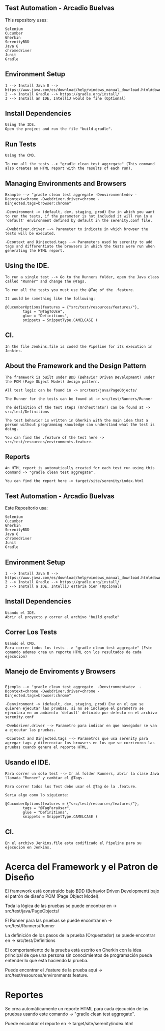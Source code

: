 ## Test Automation - Arcadio Buelvas
This repository uses:
```
Selenium
Cucumber
Gherkin
SerenityBDD
Java 8
chromedriver
Junit
Gradle
```

## Environment Setup
```
1 --> Install Java 8 --> https://www.java.com/es/download/help/windows_manual_download.html#download
2 --> Install Gradle --> https://gradle.org/install/
3 --> Install an IDE, IntelliJ would be fine (Optional)
```

## Install Dependencies
```
Using the IDE.
Open the project and run the file "build.gradle".
```

## Run Tests
```
Using the CMD.

To run all the tests --> "gradle clean test aggregate" (This command also creates an HTML report with the results of each run).
```

## Managing Environments and Browsers
```
Example --> "gradle clean test aggregate -Denvironment=dev -Dcontext=chrome -Dwebdriver.driver=chrome -Dinjected.tags=browser:chrome"

-Denvironment -> (default, dev, staging, prod) Env in which you want to run the tests, if the parameter is not included it will run in a 'default' environment defined by default in the serenity.conf file.

-Dwebdriver.driver --> Parameter to indicate in which browser the tests will be executed.

-Dcontext and Dinjected.tags --> Parameters used by serenity to add tags and differentiate the browsers in which the tests were run when generating the HTML report.
```

## Using the IDE.
```
To run a single test --> Go to the Runners folder, open the Java class called "Runner" and change the @Tags. 

To run all the tests you must use the @Tag of the .feature. 

It would be something like the following:

@CucumberOptions(features = {"src/test/resources/features/"},
        tags = "@TagToUse",
        glue = "Definitions",
        snippets = SnippetType.CAMELCASE )
```			
## CI.
```
In the file Jenkins.file is coded the Pipeline for its execution in Jenkins.
```

## About the Framework and the Design Pattern
```
The framework is built under BDD (Behavior Driven Development) under the POM (Page Object Model) design pattern.

All test logic can be found in -> src/test/java/PageObjects/

The Runner for the tests can be found at -> src/test/Runners/Runner

The definition of the test steps (Orchestrator) can be found at -> src/test/Definitions

The test behavior is written in Gherkin with the main idea that a person without programming knowledge can understand what the test is doing.

You can find the .feature of the test here -> src/test/resources/environments.feature.
```

## Reports
```
An HTML report is automatically created for each test run using this command -> "gradle clean test aggregate".

You can find the report here -> target/site/serenity/index.html
```


## Test Automation - Arcadio Buelvas
Este Repositorio usa:
```
Selenium
Cucumber
Gherkin
SerenityBDD
Java 8
chromedriver
Junit
Gradle
```

## Environment Setup

```
1 --> Install Java 8 --> https://www.java.com/es/download/help/windows_manual_download.html#download
2 --> Install Gradle --> https://gradle.org/install/
3 --> Install a IDE, IntelliJ estaria bien (Opcional)
```

## Install Dependencies

```
Usando el IDE.
Abrir el proyecto y correr el archivo "build.gradle"
```

## Correr Los Tests

```
Usando el CMD.
Para correr todos los tests --> "gradle clean test aggregate" (Este comando ademas crea un reporte HTML con los resultados de cada ejecucion)
```

## Manejo de Enviroments y Browsers 

```

Ejemplo --> "gradle clean test aggregate  -Denvironment=dev  -Dcontext=chrome -Dwebdriver.driver=chrome -Dinjected.tags=browser:chrome"

-Denvironment -> (default, dev, staging, prod) Env en el que se quieren ejecutar las pruebas, si no se inclueye el parametro se ejecutara en un ambiento 'default' definido por defecto en el archivo serenity.conf

-Dwebdriver.driver --> Parametro para indicar en que navegador se van a ejecutar las pruebas.

-Dcontext and Dinjected.tags --> Parametros que usa serenity para agregar tags y diferenciar los browsers en los que se corrienron las pruebas cuando genera el reporte HTML.
```

## Usando el IDE.

```
Para correr un solo test --> Ir al folder Runners, abrir la clase Java llamada "Runner" y cambiar el @Tags. 

Para correr todos los Test debe usar el @Tag de la .feature. 

Seria algo como lo siguiente:

@CucumberOptions(features = {"src/test/resources/features/"},
        tags = "@TagParaUsar",
        glue = "Definitions",
        snippets = SnippetType.CAMELCASE )			
```

## CI.

```
En el archivo Jenkins.file esta codificado el Pipeline para su ejecucion en Jenkins.
```
		
# Acerca del Framework y el Patron de Diseño

El framework está construido bajo BDD (Behavior Driven Development) bajo el patrón de diseño POM (Page Object Model).

Toda la lógica de las pruebas se puede encontrar en -> src/test/java/PageObjects/ 

El Runner para las pruebas se puede encontrar en -> src/test/Runners/Runner

La definición de los pasos de la prueba (Orquestador) se puede encontrar en -> src/test/Definitions

El comportamiento de la prueba está escrito en Gherkin con la idea principal de que una persona sin conocimientos de programación pueda entender 
lo que está haciendo la prueba.  

Puede encontrar el .feature de la prueba aquí -> src/test/resources/environments.feature.

# Reportes

Se crea automáticamente un reporte HTML para cada ejecución de las pruebas usando este comando -> "gradle clean test aggregate".

Puede encontrar el reporte en -> target/site/serenity/index.html
